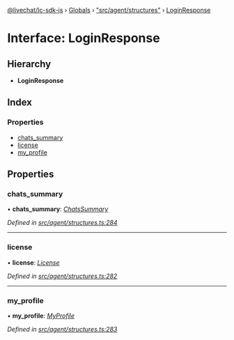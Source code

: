 [@livechat/lc-sdk-js](../README.md) › [Globals](../globals.md) › ["src/agent/structures"](../modules/_src_agent_structures_.md) › [LoginResponse](_src_agent_structures_.loginresponse.md)

# Interface: LoginResponse

## Hierarchy

* **LoginResponse**

## Index

### Properties

* [chats_summary](_src_agent_structures_.loginresponse.md#chats_summary)
* [license](_src_agent_structures_.loginresponse.md#license)
* [my_profile](_src_agent_structures_.loginresponse.md#my_profile)

## Properties

###  chats_summary

• **chats_summary**: *[ChatsSummary](_src_objects_index_.chatssummary.md)*

*Defined in [src/agent/structures.ts:284](https://github.com/livechat/lc-sdk-js/blob/e25bbbb/src/agent/structures.ts#L284)*

___

###  license

• **license**: *[License](_src_agent_structures_.license.md)*

*Defined in [src/agent/structures.ts:282](https://github.com/livechat/lc-sdk-js/blob/e25bbbb/src/agent/structures.ts#L282)*

___

###  my_profile

• **my_profile**: *[MyProfile](_src_objects_index_.myprofile.md)*

*Defined in [src/agent/structures.ts:283](https://github.com/livechat/lc-sdk-js/blob/e25bbbb/src/agent/structures.ts#L283)*
